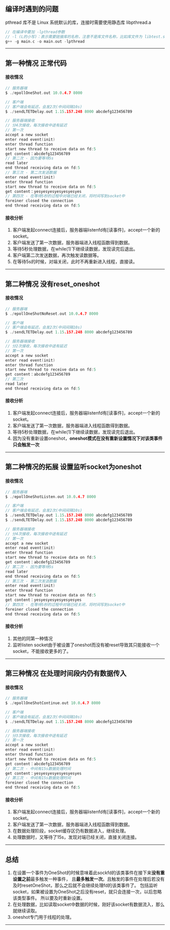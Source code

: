 ## 编译时遇到的问题
pthread 库不是 Linux 系统默认的库，连接时需要使用静态库 libpthread.a
~~~c
// 在编译中要加 -lpthread参数
// -l (L的小写)：表示需要链接库的名称，注意不是库文件名称，比如库文件为 libtest.so，那么库名称为test
g++ -g main.c -o main.out -lpthread
~~~
- - -

## 第一种情况 正常代码
#### 接收情况
~~~c
// 服务器端
$ ./epollOneShot.out 10.0.4.7 8000

// 客户端
// 客户端会有延迟，会发2次(中间间隔10s)
$ ./sendLTETDelay.out 1.15.157.248 8000 abcdefg123456789

// 服务器端接收
// 分4次接收，每次接收中途有延迟
// 第一次
accept a new socket
enter read event(init)
enter thread function
start new thread to receive data on fd:5
get content：abcdefg123456789
// 第二次 - 因为要等待5s
read later
end thread receiving data on fd:5
// 第三次 - 第二次发送数据
enter read event(init)
enter thread function
start new thread to receive data on fd:5
get content：yesyesyesyesyesyesyes
// 第四次 - 在等待5秒的过程中对端已经关闭，将时间写到socket中
foreiner closed the connection
end thread receiving data on fd:5
~~~
#### 接收分析
1. 客户端发起connect连接后，服务器端listenfd有[读事件]，accept一个新的socket。
2. 客户端发送了第一次数据，服务器端进入线程函数得到数据。
3. 等待5秒处理数据，在while(1)下继续读数据，发现读完后退出。
4. 客户端第二次发送数据，再次触发读数据等。
5. 在等待5s的时候，对端关闭，此时不再重新进入线程，直接读。
- - -

## 第二种情况 没有reset_oneshot
#### 接收情况
~~~c
// 服务器端
$ ./epollOneShotNoReset.out 10.0.4.7 8000

// 客户端
// 客户端会有延迟，会发2次(中间间隔10s)
$ ./sendLTETDelay.out 1.15.157.248 8000 abcdefg123456789

// 服务器端接收
// 分2次接收，每次接收中途有延迟
// 第一次
accept a new socket
enter read event(init)
enter thread function
start new thread to receive data on fd:5
get content：abcdefg123456789
// 第二次
read later
end thread receiving data on fd:5
~~~
#### 接收分析
1. 客户端发起connect连接后，服务器端listenfd有[读事件]，accept一个新的socket。
2. 客户端发送了第一次数据，服务器端进入线程函数得到数据。
3. 等待5秒处理数据，在while(1)下继续读数据，发现读完后退出。
4. 因为没有重新设置oneshot，**oneshot模式在没有重新设置情况下对该类事件只会触发一次**
- - -

## 第二种情况的拓展 设置监听socket为oneshot
#### 接收情况
~~~c
// 服务器端
$ ./epollOneShotListen.out 10.0.4.7 8000

// 客户端
// 客户端会有延迟，会发2次(中间间隔10s)
$ ./sendLTETDelay.out 1.15.157.248 8000 abcdefg123456789
$ ./sendLTETDelay.out 1.15.157.248 8000 abcdefg123456789

// 服务器端接收
// 分4次接收，每次接收中途有延迟
// 第一次
accept a new socket
enter read event(init)
enter thread function
start new thread to receive data on fd:5
get content：abcdefg123456789
// 第二次 - 因为要等待5s
read later
end thread receiving data on fd:5
// 第三次 - 第二次发送数据
enter read event(init)
enter thread function
start new thread to receive data on fd:5
get content：yesyesyesyesyesyesyes
// 第四次 - 在等待5秒的过程中对端已经关闭，将时间写到socket中
foreiner closed the connection
end thread receiving data on fd:5
~~~
#### 接收分析
1. 其他的同第一种情况
2. 监听listen socket由于被设置了oneshot而没有被reset导致其只能接收一个socket，不能接收更多的了。
- - -

## 第三种情况 在处理时间段内仍有数据传入
#### 接收情况
~~~c
// 服务器端
$ ./epollOneShotContinue.out 10.0.4.7 8000

// 客户端
// 客户端会有延迟，会发2次(中间间隔10s)
$ ./sendLTETDelay.out 1.15.157.248 8000 abcdefg123456789

// 服务器端接收
// 分3次接收，每次接收中途有延迟
// 第一次
accept a new socket
enter read event(init)
enter thread function
start new thread to receive data on fd:5
get content：abcdefg123456789
// 第二次 - 中间有15s数据处理时间
get content：yesyesyesyesyesyesyes
// 第三次 - 中间有15s数据处理时间
foreiner closed the connection
end thread receiving data on fd:5
~~~
#### 接收分析
1. 客户端发起connect连接后，服务器端listenfd有[读事件]，accept一个新的socket。
2. 客户端发送了第一次数据，服务器端进入线程函数得到数据。
3. 在数据处理阶段，socket缓存区仍有数据进入，继续处理。
4. 处理数据时，又等待了15s，发现对端已经关闭，直接关闭连接。
- - -

## 总结
1. 在设置一个事件为OneShot的时候意味着此sockfd的该类事件在接下来**没有重设置之前**最多触发一种事件，
且**最多触发一次**。且触发的事件在处理后若没有及时resetOneShot，那么之后就不会继续处理fd的该类事件了。
包括监听socket，如果被设置为OneShot之后没有reset，就只会连接一次，以后忽略该类型事件。
所以要及时重新设置。
2. 在处理数据，比如读取socket中数据的时候，刚好该socket有数据流入，那么就继续读取。
3. oneshot专门用于线程的处理。
- - -



